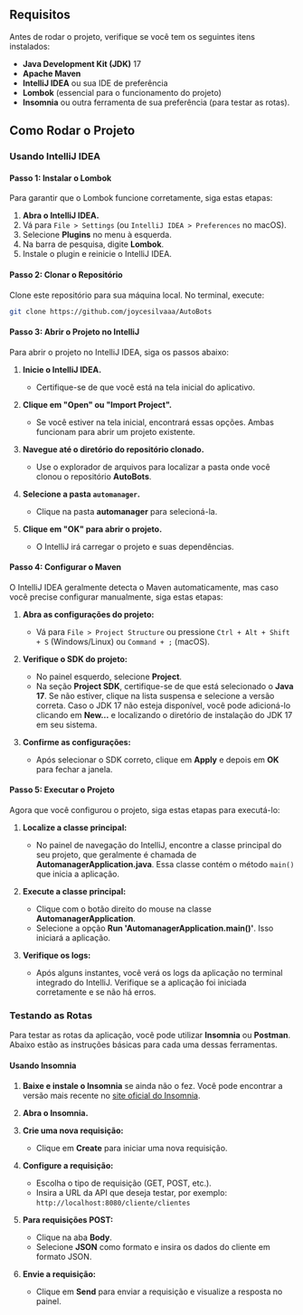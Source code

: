 ## Requisitos

Antes de rodar o projeto, verifique se você tem os seguintes itens instalados:

- **Java Development Kit (JDK)** 17
- **Apache Maven**
- **IntelliJ IDEA** ou sua IDE de preferência
- **Lombok** (essencial para o funcionamento do projeto)
- **Insomnia**  ou outra ferramenta de sua preferência (para testar as rotas).

## Como Rodar o Projeto

### Usando IntelliJ IDEA

#### Passo 1: Instalar o Lombok

Para garantir que o Lombok funcione corretamente, siga estas etapas:

1. **Abra o IntelliJ IDEA.**
2. Vá para `File > Settings` (ou `IntelliJ IDEA > Preferences` no macOS).
3. Selecione **Plugins** no menu à esquerda.
4. Na barra de pesquisa, digite **Lombok**.
5. Instale o plugin e reinicie o IntelliJ IDEA.

#### Passo 2: Clonar o Repositório

Clone este repositório para sua máquina local. No terminal, execute:

```bash
git clone https://github.com/joycesilvaaa/AutoBots
````

#### Passo 3: Abrir o Projeto no IntelliJ

Para abrir o projeto no IntelliJ IDEA, siga os passos abaixo:

1. **Inicie o IntelliJ IDEA.**
   - Certifique-se de que você está na tela inicial do aplicativo.

2. **Clique em "Open" ou "Import Project".**
   - Se você estiver na tela inicial, encontrará essas opções. Ambas funcionam para abrir um projeto existente.

3. **Navegue até o diretório do repositório clonado.**
   - Use o explorador de arquivos para localizar a pasta onde você clonou o repositório **AutoBots**.

4. **Selecione a pasta `automanager`.**
   - Clique na pasta **automanager** para selecioná-la.

5. **Clique em "OK" para abrir o projeto.**
   - O IntelliJ irá carregar o projeto e suas dependências.
     
#### Passo 4: Configurar o Maven

O IntelliJ IDEA geralmente detecta o Maven automaticamente, mas caso você precise configurar manualmente, siga estas etapas:

1. **Abra as configurações do projeto:**
   - Vá para `File > Project Structure` ou pressione `Ctrl + Alt + Shift + S` (Windows/Linux) ou `Command + ;` (macOS).

2. **Verifique o SDK do projeto:**
   - No painel esquerdo, selecione **Project**.
   - Na seção **Project SDK**, certifique-se de que está selecionado o **Java 17**. Se não estiver, clique na lista suspensa e selecione a versão correta. Caso o JDK 17 não esteja disponível, você pode adicioná-lo clicando em **New...** e localizando o diretório de instalação do JDK 17 em seu sistema.

3. **Confirme as configurações:**
   - Após selecionar o SDK correto, clique em **Apply** e depois em **OK** para fechar a janela.

#### Passo 5: Executar o Projeto

Agora que você configurou o projeto, siga estas etapas para executá-lo:

1. **Localize a classe principal:**
   - No painel de navegação do IntelliJ, encontre a classe principal do seu projeto, que geralmente é chamada de **AutomanagerApplication.java**. Essa classe contém o método `main()` que inicia a aplicação.

2. **Execute a classe principal:**
   - Clique com o botão direito do mouse na classe **AutomanagerApplication**.
   - Selecione a opção **Run 'AutomanagerApplication.main()'**. Isso iniciará a aplicação.

3. **Verifique os logs:**
   - Após alguns instantes, você verá os logs da aplicação no terminal integrado do IntelliJ. Verifique se a aplicação foi iniciada corretamente e se não há erros.

### Testando as Rotas

Para testar as rotas da aplicação, você pode utilizar **Insomnia** ou **Postman**. Abaixo estão as instruções básicas para cada uma dessas ferramentas.

#### Usando Insomnia

1. **Baixe e instale o Insomnia** se ainda não o fez. Você pode encontrar a versão mais recente no [site oficial do Insomnia](https://insomnia.rest/download).

2. **Abra o Insomnia.**

3. **Crie uma nova requisição:**
   - Clique em **Create** para iniciar uma nova requisição.

4. **Configure a requisição:**
   - Escolha o tipo de requisição (GET, POST, etc.).
   - Insira a URL da API que deseja testar, por exemplo:  
     `http://localhost:8080/cliente/clientes`

5. **Para requisições POST:**
   - Clique na aba **Body**.
   - Selecione **JSON** como formato e insira os dados do cliente em formato JSON.

6. **Envie a requisição:**
   - Clique em **Send** para enviar a requisição e visualize a resposta no painel.

